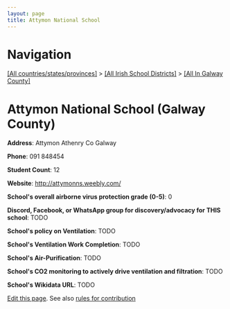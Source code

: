 ```yaml
---
layout: page
title: Attymon National School
---
```

# Navigation

[[All countries/states/provinces]](../../..) > [[All Irish School Districts]](../..) > [[All In Galway County]](..)

# Attymon National School (Galway County)

**Address**: Attymon Athenry Co Galway

**Phone**: 091 848454

**Student Count**: 12

**Website**: <http://attymonns.weebly.com/>

**School's overall airborne virus protection grade (0-5)**: 0

**Discord, Facebook, or WhatsApp group for discovery/advocacy for THIS school**: TODO

**School's policy on Ventilation**: TODO

**School's Ventilation Work Completion**: TODO

**School's Air-Purification**: TODO

**School's CO2 monitoring to actively drive ventilation and filtration**: TODO

**School's Wikidata URL**: TODO


[Edit this page](https://github.com/ventilate-schools/Ireland/edit/main/./Galway_County/Attymon_National_School.md). See also [rules for contribution](../../../contribution-rules/)